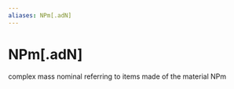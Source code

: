```yaml
---
aliases: NPm[.adN]
---
```

# NPm[.adN]

complex mass nominal referring to items made of the material NPm